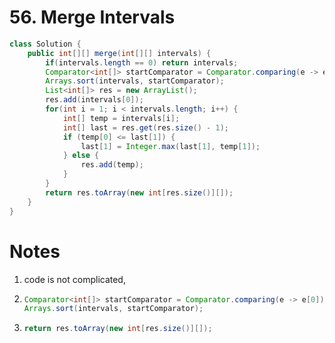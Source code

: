 # 56. Merge Intervals

```java
class Solution {
    public int[][] merge(int[][] intervals) {
        if(intervals.length == 0) return intervals;
        Comparator<int[]> startComparator = Comparator.comparing(e -> e[0]);
        Arrays.sort(intervals, startComparator);
        List<int[]> res = new ArrayList();
        res.add(intervals[0]);
        for(int i = 1; i < intervals.length; i++) {
            int[] temp = intervals[i];
            int[] last = res.get(res.size() - 1);
            if (temp[0] <= last[1]) {
                last[1] = Integer.max(last[1], temp[1]);
            } else {
                res.add(temp);
            }
        }
        return res.toArray(new int[res.size()][]);
    }
}
```

# Notes

1. code is not complicated,

2. ```java
   Comparator<int[]> startComparator = Comparator.comparing(e -> e[0]);
   Arrays.sort(intervals, startComparator);
   ```

3. ```java
   return res.toArray(new int[res.size()][]);
   ```